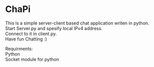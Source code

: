 # ChaPi

This is a simple server-client based chat application writen in python.\
Start Server.py and spesify local IPv4 address.\
Connect to it in client.py. \
Have fun Chatting :)

Requirments: \
Python\
Socket module for python
